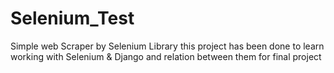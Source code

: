 # Selenium_Test
Simple web Scraper by Selenium Library 
this project has been done to learn working with Selenium & Django and relation between them for final project 
